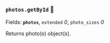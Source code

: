 ### `photos.getById` 🔰

Fields: **`photos`**, `extended` _0_, `photo_sizes` _0_

Returns photo(s) object(s).
